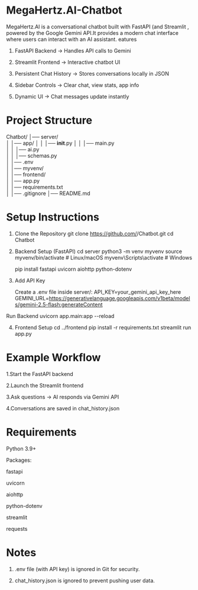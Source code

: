 # MegaHertz.AI-Chatbot
MegaHertz.AI is a conversational chatbot built with FastAPI (and Streamlit , powered by the Google Gemini API.It provides a modern chat interface where users can interact with an AI assistant.
eatures

1) FastAPI Backend → Handles API calls to Gemini

2) Streamlit Frontend → Interactive chatbot UI

3) Persistent Chat History → Stores conversations locally in JSON

4) Sidebar Controls → Clear chat, view stats, app info

5) Dynamic UI → Chat messages update instantly

# Project Structure
Chatbot/
│── server/                 
│   │── app/
│   │   │── __init__.py
│   │   │── main.py         
│   │   │── ai.py           
│   │   │── schemas.py      
│   │── .env                
│   │── myvenv/             
│
│── frontend/               
│   │── app.py              
│   │── requirements.txt    
│
│── .gitignore
│── README.md

# Setup Instructions
1. Clone the Repository
   git clone https://github.com/<your-username>/Chatbot.git
   cd Chatbot
2. Backend Setup (FastAPI)
   cd server
   python3 -m venv myvenv
   source myvenv/bin/activate   # Linux/macOS
   myvenv\Scripts\activate    # Windows

   pip install fastapi uvicorn aiohttp python-dotenv

3. Add API Key

   Create a .env file inside server/:
   API_KEY=your_gemini_api_key_here
   GEMINI_URL=https://generativelanguage.googleapis.com/v1beta/models/gemini-2.5-flash:generateContent

  Run Backend
  uvicorn app.main:app --reload
  
4. Frontend Setup
   cd ../frontend
   pip install -r requirements.txt
   streamlit run app.py


# Example Workflow

 1.Start the FastAPI backend
 
 2.Launch the Streamlit frontend
 
 3.Ask questions → AI responds via Gemini API
 
 4.Conversations are saved in chat_history.json

# Requirements

Python 3.9+

Packages:

fastapi

uvicorn

aiohttp

python-dotenv

streamlit

requests

# Notes

1. .env file (with API key) is ignored in Git for security.

2. chat_history.json is ignored to prevent pushing user data.


